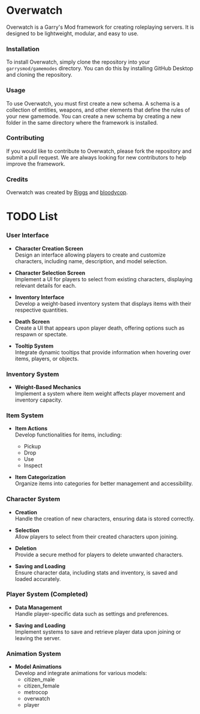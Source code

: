 # Overwatch

Overwatch is a Garry's Mod framework for creating roleplaying servers. It is designed to be lightweight, modular, and easy to use.

### Installation

To install Overwatch, simply clone the repository into your `garrysmod/gamemodes` directory. You can do this by installing GitHub Desktop and cloning the repository.

### Usage

To use Overwatch, you must first create a new schema. A schema is a collection of entities, weapons, and other elements that define the rules of your new gamemode. You can create a new schema by creating a new folder in the same directory where the framework is installed.

### Contributing

If you would like to contribute to Overwatch, please fork the repository and submit a pull request. We are always looking for new contributors to help improve the framework.

### Credits

Overwatch was created by [Riggs](https://github.com/riggs9162) and [bloodycop](https://github.com/bloodycop6385).

# TODO List

### User Interface

- **Character Creation Screen**  
Design an interface allowing players to create and customize characters, including name, description, and model selection.

- **Character Selection Screen**  
Implement a UI for players to select from existing characters, displaying relevant details for each.

- **Inventory Interface**  
Develop a weight-based inventory system that displays items with their respective quantities. 

- **Death Screen**  
Create a UI that appears upon player death, offering options such as respawn or spectate.

- **Tooltip System**  
Integrate dynamic tooltips that provide information when hovering over items, players, or objects.

### Inventory System

- **Weight-Based Mechanics**  
Implement a system where item weight affects player movement and inventory capacity.

### Item System

- **Item Actions**  
Develop functionalities for items, including:
    - Pickup
    - Drop
    - Use
    - Inspect

- **Item Categorization**  
Organize items into categories for better management and accessibility.

### Character System

- **Creation**  
Handle the creation of new characters, ensuring data is stored correctly.

- **Selection**  
Allow players to select from their created characters upon joining.

- **Deletion**  
Provide a secure method for players to delete unwanted characters.

- **Saving and Loading**  
Ensure character data, including stats and inventory, is saved and loaded accurately.

### Player System (Completed)

- **Data Management**  
Handle player-specific data such as settings and preferences.

- **Saving and Loading**  
Implement systems to save and retrieve player data upon joining or leaving the server.

### Animation System

- **Model Animations**  
Develop and integrate animations for various models:
    - citizen_male
    - citizen_female
    - metrocop
    - overwatch
    - player